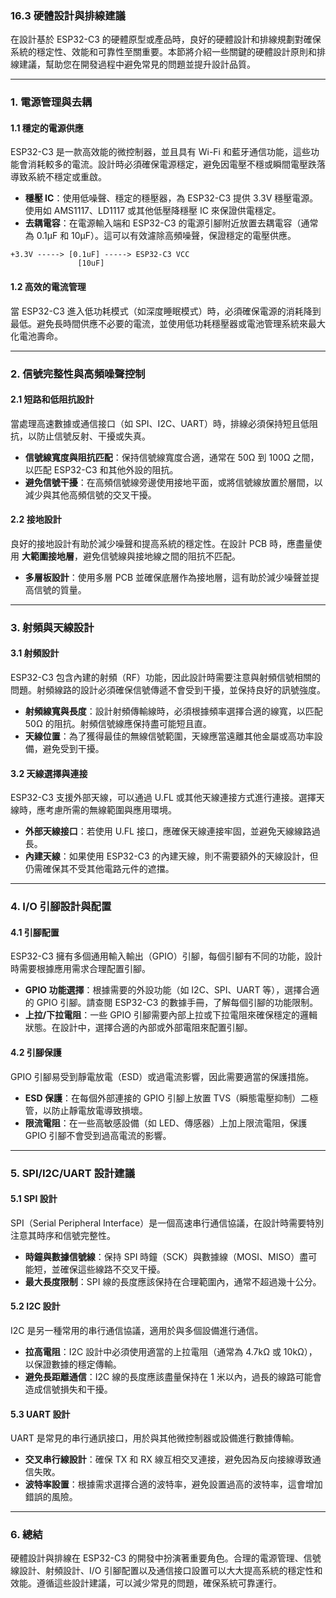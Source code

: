 ### 16.3 **硬體設計與排線建議**

在設計基於 ESP32-C3 的硬體原型或產品時，良好的硬體設計和排線規劃對確保系統的穩定性、效能和可靠性至關重要。本節將介紹一些關鍵的硬體設計原則和排線建議，幫助您在開發過程中避免常見的問題並提升設計品質。

---

### 1. **電源管理與去耦**

#### 1.1 穩定的電源供應
ESP32-C3 是一款高效能的微控制器，並且具有 Wi-Fi 和藍牙通信功能，這些功能會消耗較多的電流。設計時必須確保電源穩定，避免因電壓不穩或瞬間電壓跌落導致系統不穩定或重啟。

- **穩壓 IC**：使用低噪聲、穩定的穩壓器，為 ESP32-C3 提供 3.3V 穩壓電源。使用如 AMS1117、LD1117 或其他低壓降穩壓 IC 來保證供電穩定。
- **去耦電容**：在電源輸入端和 ESP32-C3 的電源引腳附近放置去耦電容（通常為 0.1μF 和 10μF）。這可以有效濾除高頻噪聲，保證穩定的電壓供應。

```text
+3.3V -----> [0.1uF] -----> ESP32-C3 VCC
               [10uF]
```

#### 1.2 高效的電流管理
當 ESP32-C3 進入低功耗模式（如深度睡眠模式）時，必須確保電源的消耗降到最低。避免長時間供應不必要的電流，並使用低功耗穩壓器或電池管理系統來最大化電池壽命。

---

### 2. **信號完整性與高頻噪聲控制**

#### 2.1 短路和低阻抗設計
當處理高速數據或通信接口（如 SPI、I2C、UART）時，排線必須保持短且低阻抗，以防止信號反射、干擾或失真。

- **信號線寬度與阻抗匹配**：保持信號線寬度合適，通常在 50Ω 到 100Ω 之間，以匹配 ESP32-C3 和其他外設的阻抗。
- **避免信號干擾**：在高頻信號線旁邊使用接地平面，或將信號線放置於層間，以減少與其他高頻信號的交叉干擾。

#### 2.2 接地設計
良好的接地設計有助於減少噪聲和提高系統的穩定性。在設計 PCB 時，應盡量使用 **大範圍接地層**，避免信號線與接地線之間的阻抗不匹配。

- **多層板設計**：使用多層 PCB 並確保底層作為接地層，這有助於減少噪聲並提高信號的質量。

---

### 3. **射頻與天線設計**

#### 3.1 射頻設計
ESP32-C3 包含內建的射頻（RF）功能，因此設計時需要注意與射頻信號相關的問題。射頻線路的設計必須確保信號傳遞不會受到干擾，並保持良好的訊號強度。

- **射頻線寬與長度**：設計射頻傳輸線時，必須根據頻率選擇合適的線寬，以匹配 50Ω 的阻抗。射頻信號線應保持盡可能短且直。
- **天線位置**：為了獲得最佳的無線信號範圍，天線應當遠離其他金屬或高功率設備，避免受到干擾。
  
#### 3.2 天線選擇與連接
ESP32-C3 支援外部天線，可以通過 U.FL 或其他天線連接方式進行連接。選擇天線時，應考慮所需的無線範圍與應用環境。

- **外部天線接口**：若使用 U.FL 接口，應確保天線連接牢固，並避免天線線路過長。
- **內建天線**：如果使用 ESP32-C3 的內建天線，則不需要額外的天線設計，但仍需確保其不受其他電路元件的遮擋。

---

### 4. **I/O 引腳設計與配置**

#### 4.1 引腳配置
ESP32-C3 擁有多個通用輸入輸出（GPIO）引腳，每個引腳有不同的功能，設計時需要根據應用需求合理配置引腳。

- **GPIO 功能選擇**：根據需要的外設功能（如 I2C、SPI、UART 等），選擇合適的 GPIO 引腳。請查閱 ESP32-C3 的數據手冊，了解每個引腳的功能限制。
- **上拉/下拉電阻**：一些 GPIO 引腳需要內部上拉或下拉電阻來確保穩定的邏輯狀態。在設計中，選擇合適的內部或外部電阻來配置引腳。

#### 4.2 引腳保護
GPIO 引腳易受到靜電放電（ESD）或過電流影響，因此需要適當的保護措施。

- **ESD 保護**：在每個外部連接的 GPIO 引腳上放置 TVS（瞬態電壓抑制）二極管，以防止靜電放電導致損壞。
- **限流電阻**：在一些高敏感設備（如 LED、傳感器）上加上限流電阻，保護 GPIO 引腳不會受到過高電流的影響。

---

### 5. **SPI/I2C/UART 設計建議**

#### 5.1 SPI 設計
SPI（Serial Peripheral Interface）是一個高速串行通信協議，在設計時需要特別注意其時序和信號完整性。

- **時鐘與數據信號線**：保持 SPI 時鐘（SCK）與數據線（MOSI、MISO）盡可能短，並確保這些線路不交叉干擾。
- **最大長度限制**：SPI 線的長度應該保持在合理範圍內，通常不超過幾十公分。

#### 5.2 I2C 設計
I2C 是另一種常用的串行通信協議，適用於與多個設備進行通信。

- **拉高電阻**：I2C 設計中必須使用適當的上拉電阻（通常為 4.7kΩ 或 10kΩ），以保證數據的穩定傳輸。
- **避免長距離通信**：I2C 線的長度應該盡量保持在 1 米以內，過長的線路可能會造成信號損失和干擾。

#### 5.3 UART 設計
UART 是常見的串行通訊接口，用於與其他微控制器或設備進行數據傳輸。

- **交叉串行線設計**：確保 TX 和 RX 線互相交叉連接，避免因為反向接線導致通信失敗。
- **波特率設置**：根據需求選擇合適的波特率，避免設置過高的波特率，這會增加錯誤的風險。

---

### 6. **總結**

硬體設計與排線在 ESP32-C3 的開發中扮演著重要角色。合理的電源管理、信號線設計、射頻設計、I/O 引腳配置以及通信接口設置可以大大提高系統的穩定性和效能。遵循這些設計建議，可以減少常見的問題，確保系統可靠運行。